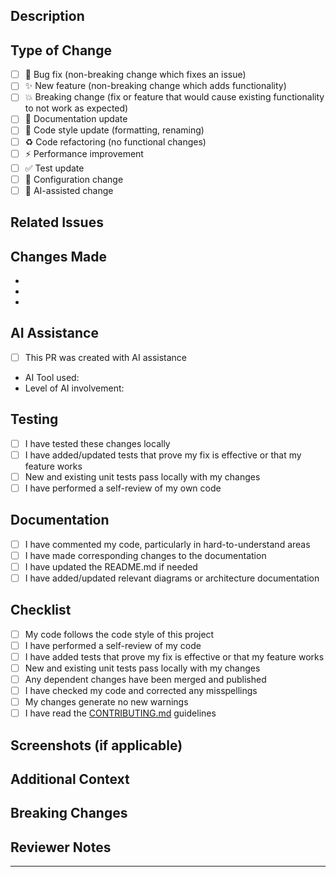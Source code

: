 ## Description

<!-- Provide a brief description of what this PR does -->

## Type of Change

<!-- Mark the relevant option with an "x" -->

- [ ] 🐛 Bug fix (non-breaking change which fixes an issue)
- [ ] ✨ New feature (non-breaking change which adds functionality)
- [ ] 💥 Breaking change (fix or feature that would cause existing functionality to not work as expected)
- [ ] 📝 Documentation update
- [ ] 🎨 Code style update (formatting, renaming)
- [ ] ♻️ Code refactoring (no functional changes)
- [ ] ⚡ Performance improvement
- [ ] ✅ Test update
- [ ] 🔧 Configuration change
- [ ] 🤖 AI-assisted change

## Related Issues

<!-- Link any related issues here using #issue_number -->
<!-- Example: Fixes #123, Relates to #456 -->

## Changes Made

<!-- List the specific changes made in this PR -->

- 
- 
- 

## AI Assistance

<!-- If this PR was created with AI assistance, please indicate which AI tool was used -->

- [ ] This PR was created with AI assistance
- AI Tool used: <!-- e.g., GitHub Copilot, Claude, ChatGPT -->
- Level of AI involvement: <!-- e.g., Full generation, Partial assistance, Review only -->

## Testing

<!-- Describe the tests you ran to verify your changes -->

- [ ] I have tested these changes locally
- [ ] I have added/updated tests that prove my fix is effective or that my feature works
- [ ] New and existing unit tests pass locally with my changes
- [ ] I have performed a self-review of my own code

## Documentation

<!-- Check all that apply -->

- [ ] I have commented my code, particularly in hard-to-understand areas
- [ ] I have made corresponding changes to the documentation
- [ ] I have updated the README.md if needed
- [ ] I have added/updated relevant diagrams or architecture documentation

## Checklist

<!-- Ensure all items are complete before requesting review -->

- [ ] My code follows the code style of this project
- [ ] I have performed a self-review of my code
- [ ] I have added tests that prove my fix is effective or that my feature works
- [ ] New and existing unit tests pass locally with my changes
- [ ] Any dependent changes have been merged and published
- [ ] I have checked my code and corrected any misspellings
- [ ] My changes generate no new warnings
- [ ] I have read the [CONTRIBUTING.md](../CONTRIBUTING.md) guidelines

## Screenshots (if applicable)

<!-- Add screenshots to help explain your changes -->

## Additional Context

<!-- Add any other context about the PR here -->

## Breaking Changes

<!-- If this is a breaking change, describe the impact and migration path -->

## Reviewer Notes

<!-- Any specific areas you'd like reviewers to focus on? -->

---

<!-- 
Thank you for your contribution! 🎉
Please ensure you've completed all relevant sections above.
-->
